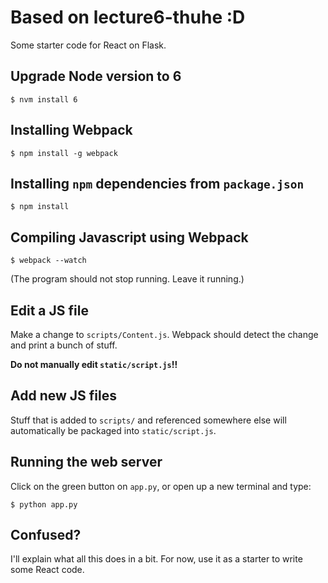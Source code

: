 # Based on lecture6-thuhe :D

Some starter code for React on Flask.

## Upgrade Node version to 6

```$ nvm install 6```

## Installing Webpack

```$ npm install -g webpack```

## Installing `npm` dependencies from `package.json`

```$ npm install```

## Compiling Javascript using Webpack

```$ webpack --watch```

(The program should not stop running. Leave it running.)

## Edit a JS file

Make a change to `scripts/Content.js`. Webpack should detect the change and 
print a bunch of stuff.

**Do not manually edit `static/script.js`!!**

## Add new JS files

Stuff that is added to `scripts/` and referenced somewhere else will 
automatically be packaged into `static/script.js`.

## Running the web server

Click on the green button on `app.py`, or open up a new terminal and type:

```$ python app.py```

## Confused?

I'll explain what all this does in a bit. For now, use it as a starter to
write some React code.